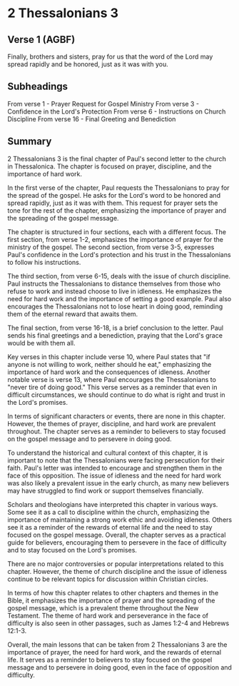 # 2 Thessalonians 3

## Verse 1 (AGBF)

Finally, brothers and sisters, pray for us that the word of the Lord may spread rapidly and be honored, just as it was with you.

## Subheadings

From verse 1 - Prayer Request for Gospel Ministry
From verse 3 - Confidence in the Lord's Protection
From verse 6 - Instructions on Church Discipline
From verse 16 - Final Greeting and Benediction

## Summary

2 Thessalonians 3 is the final chapter of Paul's second letter to the church in Thessalonica. The chapter is focused on prayer, discipline, and the importance of hard work. 

In the first verse of the chapter, Paul requests the Thessalonians to pray for the spread of the gospel. He asks for the Lord's word to be honored and spread rapidly, just as it was with them. This request for prayer sets the tone for the rest of the chapter, emphasizing the importance of prayer and the spreading of the gospel message.

The chapter is structured in four sections, each with a different focus. The first section, from verse 1-2, emphasizes the importance of prayer for the ministry of the gospel. The second section, from verse 3-5, expresses Paul's confidence in the Lord's protection and his trust in the Thessalonians to follow his instructions. 

The third section, from verse 6-15, deals with the issue of church discipline. Paul instructs the Thessalonians to distance themselves from those who refuse to work and instead choose to live in idleness. He emphasizes the need for hard work and the importance of setting a good example. Paul also encourages the Thessalonians not to lose heart in doing good, reminding them of the eternal reward that awaits them.

The final section, from verse 16-18, is a brief conclusion to the letter. Paul sends his final greetings and a benediction, praying that the Lord's grace would be with them all.

Key verses in this chapter include verse 10, where Paul states that "if anyone is not willing to work, neither should he eat," emphasizing the importance of hard work and the consequences of idleness. Another notable verse is verse 13, where Paul encourages the Thessalonians to "never tire of doing good." This verse serves as a reminder that even in difficult circumstances, we should continue to do what is right and trust in the Lord's promises.

In terms of significant characters or events, there are none in this chapter. However, the themes of prayer, discipline, and hard work are prevalent throughout. The chapter serves as a reminder to believers to stay focused on the gospel message and to persevere in doing good.

To understand the historical and cultural context of this chapter, it is important to note that the Thessalonians were facing persecution for their faith. Paul's letter was intended to encourage and strengthen them in the face of this opposition. The issue of idleness and the need for hard work was also likely a prevalent issue in the early church, as many new believers may have struggled to find work or support themselves financially.

Scholars and theologians have interpreted this chapter in various ways. Some see it as a call to discipline within the church, emphasizing the importance of maintaining a strong work ethic and avoiding idleness. Others see it as a reminder of the rewards of eternal life and the need to stay focused on the gospel message. Overall, the chapter serves as a practical guide for believers, encouraging them to persevere in the face of difficulty and to stay focused on the Lord's promises.

There are no major controversies or popular interpretations related to this chapter. However, the theme of church discipline and the issue of idleness continue to be relevant topics for discussion within Christian circles.

In terms of how this chapter relates to other chapters and themes in the Bible, it emphasizes the importance of prayer and the spreading of the gospel message, which is a prevalent theme throughout the New Testament. The theme of hard work and perseverance in the face of difficulty is also seen in other passages, such as James 1:2-4 and Hebrews 12:1-3.

Overall, the main lessons that can be taken from 2 Thessalonians 3 are the importance of prayer, the need for hard work, and the rewards of eternal life. It serves as a reminder to believers to stay focused on the gospel message and to persevere in doing good, even in the face of opposition and difficulty.